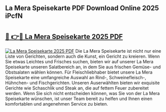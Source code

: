 ## La Mera Speisekarte PDF Download Online 2025 iPcfN

# <h2><a href="http://gc5yrs.nevu.top/?p=La+Mera+Speisekarte">🔗 👉🔴 La Mera Speisekarte 2025 PDF</a></h2>

[![La Mera Speisekarte 2025 PDF](https://i.imgur.com/dBaPXMq.png)](http://gc5yrs.nevu.top/?p=La+Mera+Speisekarte)
Die La Mera Speisekarte ist nicht nur eine Liste von Gerichten, sondern auch die Kunst, ein Gericht zu kreieren. Wenn Sie etwas Leichtes und Frisches suchen, bieten wir auf unserer La Mera Speisekarte unseren Salatbereich an, in dem Sie aus frischen Gemüse- und Obstsalaten wählen können. Für Fleischliebhaber bietet unsere La Mera Speisekarte eine umfangreiche Auswahl an Rind-, Schweinefleisch-, Hühnchen- und Fischgerichten. Unseren Auserwählten bieten wir exquisite Gerichte wie Schaschlik und Steak an, die auf fettem Feuer zubereitet werden. Wenn Sie sich nicht entscheiden können, was Sie von der La Mera Speisekarte wünschen, ist unser Team bereit zu helfen und Ihnen einen komfortablen und angenehmen Service zu bieten.

